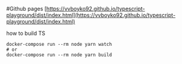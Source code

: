 #Github pages
[https://vvboyko92.github.io/typescript-playground/dist/index.html](https://vvboyko92.github.io/typescript-playground/dist/index.html)

how to build TS

```
docker-compose run --rm node yarn watch
# or
docker-compose run --rm node yarn build
```